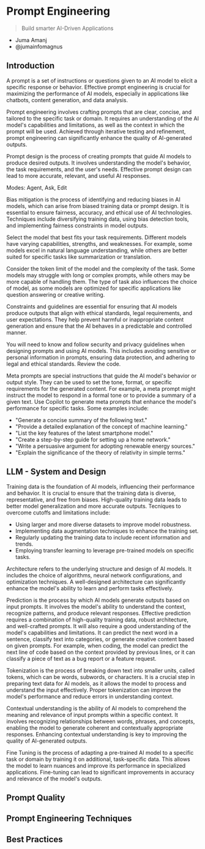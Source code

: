 # Prompt Engineering

> Build smarter AI-Driven Applications

- Juma Amanj
- @jumainfomagnus

## Introduction

A prompt is a set of instructions or questions given to an AI model to elicit a specific response or behavior. Effective prompt engineering is crucial for maximizing the performance of AI models, especially in applications like chatbots, content generation, and data analysis.

Prompt engineering involves crafting prompts that are clear, concise, and tailored to the specific task or domain. It requires an understanding of the AI model's capabilities and limitations, as well as the context in which the prompt will be used. Achieved through iterative testing and refinement, prompt engineering can significantly enhance the quality of AI-generated outputs.

Prompt design is the process of creating prompts that guide AI models to produce desired outputs. It involves understanding the model's behavior, the task requirements, and the user's needs. Effective prompt design can lead to more accurate, relevant, and useful AI responses.

Modes: Agent, Ask, Edit

Bias mitigation is the process of identifying and reducing biases in AI models, which can arise from biased training data or prompt design. It is essential to ensure fairness, accuracy, and ethical use of AI technologies. Techniques include diversifying training data, using bias detection tools, and implementing fairness constraints in model outputs.

Select the model that best fits your task requirements. Different models have varying capabilities, strengths, and weaknesses. For example, some models excel in natural language understanding, while others are better suited for specific tasks like summarization or translation.

Consider the token limit of the model and the complexity of the task. Some models may struggle with long or complex prompts, while others may be more capable of handling them. The type of task also influences the choice of model, as some models are optimized for specific applications like question answering or creative writing.

Constraints and guidelines are essential for ensuring that AI models produce outputs that align with ethical standards, legal requirements, and user expectations. They help prevent harmful or inappropriate content generation and ensure that the AI behaves in a predictable and controlled manner.

You will need to know and follow security and privacy guidelines when designing prompts and using AI models. This includes avoiding sensitive or personal information in prompts, ensuring data protection, and adhering to legal and ethical standards. Review the code.

Meta prompts are special instructions that guide the AI model's behavior or output style. They can be used to set the tone, format, or specific requirements for the generated content. For example, a meta prompt might instruct the model to respond in a formal tone or to provide a summary of a given text. Use Copilot to generate meta prompts that enhance the model's performance for specific tasks. Some examples include:

- "Generate a concise summary of the following text."
- "Provide a detailed explanation of the concept of machine learning."
- "List the key features of the latest smartphone model."
- "Create a step-by-step guide for setting up a home network."
- "Write a persuasive argument for adopting renewable energy sources."
- "Explain the significance of the theory of relativity in simple terms."

## LLM - System and Design

Training data is the foundation of AI models, influencing their performance and behavior. It is crucial to ensure that the training data is diverse, representative, and free from biases. High-quality training data leads to better model generalization and more accurate outputs. Tecniques to overcome cutoffs and limitations include:

- Using larger and more diverse datasets to improve model robustness.
- Implementing data augmentation techniques to enhance the training set.
- Regularly updating the training data to include recent information and trends.
- Employing transfer learning to leverage pre-trained models on specific tasks.

Architecture refers to the underlying structure and design of AI models. It includes the choice of algorithms, neural network configurations, and optimization techniques. A well-designed architecture can significantly enhance the model's ability to learn and perform tasks effectively.

Prediction is the process by which AI models generate outputs based on input prompts. It involves the model's ability to understand the context, recognize patterns, and produce relevant responses. Effective prediction requires a combination of high-quality training data, robust architecture, and well-crafted prompts. It will also require a good understanding of the model's capabilities and limitations. It can predict the next word in a sentence, classify text into categories, or generate creative content based on given prompts. For example, when coding, the model can predict the next line of code based on the context provided by previous lines, or it can classify a piece of text as a bug report or a feature request.

Tokenization is the process of breaking down text into smaller units, called tokens, which can be words, subwords, or characters. It is a crucial step in preparing text data for AI models, as it allows the model to process and understand the input effectively. Proper tokenization can improve the model's performance and reduce errors in understanding context.

Contextual understanding is the ability of AI models to comprehend the meaning and relevance of input prompts within a specific context. It involves recognizing relationships between words, phrases, and concepts, enabling the model to generate coherent and contextually appropriate responses. Enhancing contextual understanding is key to improving the quality of AI-generated outputs.

Fine Tuning is the process of adapting a pre-trained AI model to a specific task or domain by training it on additional, task-specific data. This allows the model to learn nuances and improve its performance in specialized applications. Fine-tuning can lead to significant improvements in accuracy and relevance of the model's outputs.

## Prompt Quality

## Prompt Engineering Techniques

## Best Practices
